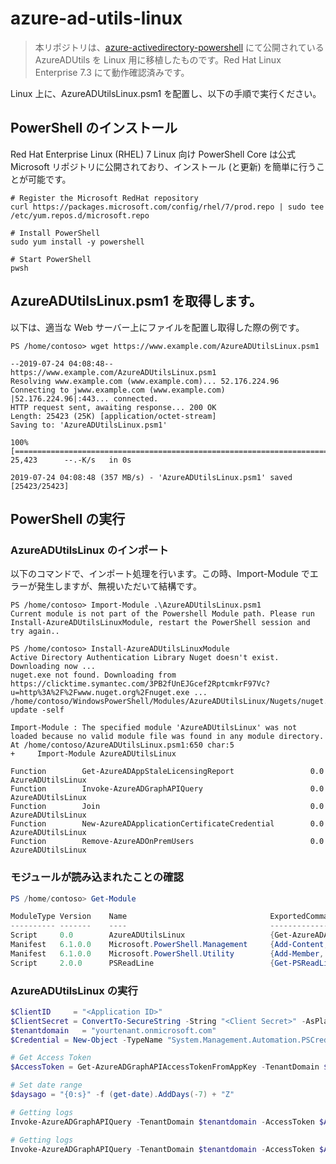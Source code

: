 # azure-ad-utils-linux

> 本リポジトリは、[azure-activedirectory-powershell](https://github.com/AzureAD/azure-activedirectory-powershell/tree/master/Modules/AzureADUtils) にて公開されている AzureADUtils を Linux 用に移植したものです。Red Hat Linux Enterprise 7.3 にて動作確認済みです。

Linux 上に、AzureADUtilsLinux.psm1 を配置し、以下の手順で実行ください。

## PowerShell のインストール

Red Hat Enterprise Linux (RHEL) 7 Linux 向け PowerShell Core は公式 Microsoft リポジトリに公開されており、インストール (と更新) を簡単に行うことが可能です。

```
# Register the Microsoft RedHat repository
curl https://packages.microsoft.com/config/rhel/7/prod.repo | sudo tee /etc/yum.repos.d/microsoft.repo

# Install PowerShell
sudo yum install -y powershell

# Start PowerShell
pwsh
```

## AzureADUtilsLinux.psm1 を取得します。

以下は、適当な Web サーバー上にファイルを配置し取得した際の例です。

```
PS /home/contoso> wget https://www.example.com/AzureADUtilsLinux.psm1

--2019-07-24 04:08:48--  https://www.example.com/AzureADUtilsLinux.psm1
Resolving www.example.com (www.example.com)... 52.176.224.96
Connecting to jwww.example.com (www.example.com) |52.176.224.96|:443... connected.
HTTP request sent, awaiting response... 200 OK
Length: 25423 (25K) [application/octet-stream]
Saving to: 'AzureADUtilsLinux.psm1'

100%[==============================================================================>] 25,423      --.-K/s   in 0s

2019-07-24 04:08:48 (357 MB/s) - 'AzureADUtilsLinux.psm1' saved [25423/25423]
```

## PowerShell の実行

### AzureADUtilsLinux のインポート

以下のコマンドで、インポート処理を行います。この時、Import-Module でエラーが発生しますが、無視いただいて結構です。

```
PS /home/contoso> Import-Module .\AzureADUtilsLinux.psm1
Current module is not part of the Powershell Module path. Please run Install-AzureADUtilsLinuxModule, restart the PowerShell session and try again..

PS /home/contoso> Install-AzureADUtilsLinuxModule
Active Directory Authentication Library Nuget doesn't exist. Downloading now ...
nuget.exe not found. Downloading from https://clicktime.symantec.com/3PB2fUnEJGcef2RptcmkrF97Vc?u=http%3A%2F%2Fwww.nuget.org%2Fnuget.exe ...
/home/contoso/WindowsPowerShell/Modules/AzureADUtilsLinux/Nugets/nuget.exe update -self

Import-Module : The specified module 'AzureADUtilsLinux' was not loaded because no valid module file was found in any module directory.
At /home/contoso/AzureADUtilsLinux.psm1:650 char:5
+     Import-Module AzureADUtilsLinux

Function        Get-AzureADAppStaleLicensingReport                 0.0        AzureADUtilsLinux
Function        Invoke-AzureADGraphAPIQuery                        0.0        AzureADUtilsLinux
Function        Join                                               0.0        AzureADUtilsLinux
Function        New-AzureADApplicationCertificateCredential        0.0        AzureADUtilsLinux
Function        Remove-AzureADOnPremUsers                          0.0        AzureADUtilsLinux
```

### モジュールが読み込まれたことの確認

```powershell
PS /home/contoso> Get-Module

ModuleType Version    Name                                ExportedCommands
---------- -------    ----                                ----------------
Script     0.0        AzureADUtilsLinux                   {Get-AzureADAppAssignmentReport, Get-AzureADAppStaleLicensin…
Manifest   6.1.0.0    Microsoft.PowerShell.Management     {Add-Content, Clear-Content, Clear-Item, Clear-ItemProperty…}
Manifest   6.1.0.0    Microsoft.PowerShell.Utility        {Add-Member, Add-Type, Clear-Variable, Compare-Object…}
Script     2.0.0      PSReadLine                          {Get-PSReadLineKeyHandler, Get-PSReadLineOption, Remove-PSRe…
```

### AzureADUtilsLinux の実行

```powershell
$ClientID     = "<Application ID>"
$ClientSecret = ConvertTo-SecureString -String "<Client Secret>" -AsPlainText -Force
$tenantdomain   = "yourtenant.onmicrosoft.com"
$Credential = New-Object -TypeName "System.Management.Automation.PSCredential" -ArgumentList $ClientID, $ClientSecret

# Get Access Token
$AccessToken = Get-AzureADGraphAPIAccessTokenFromAppKey -TenantDomain $tenantdomain -ClientCredential $Credential

# Set date range
$daysago = "{0:s}" -f (get-date).AddDays(-7) + "Z"

# Getting logs
Invoke-AzureADGraphAPIQuery -TenantDomain $tenantdomain -AccessToken $AccessToken -GraphQuery "/activities/signinEvents?api-version=beta&`$filter=signinDateTime gt $daysago" | Export-Csv -Path "signin.csv"

# Getting logs
Invoke-AzureADGraphAPIQuery -TenantDomain $tenantdomain -AccessToken $AccessToken -GraphQuery "/activities/audit?api-version=beta&`$filter=activityDate gt $daysago" | Export-Csv -Path "audit.csv"
```